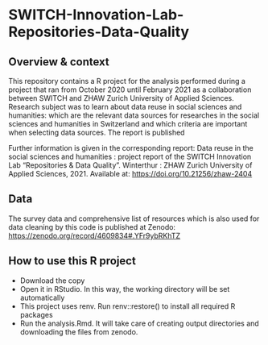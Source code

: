 # SWITCH-Innovation-Lab-Repositories-Data-Quality
## Overview & context
This repository contains a R project for the analysis performed during a project that ran from October 2020 until February 2021 as a collaboration between SWITCH and ZHAW Zurich University of Applied Sciences. Research subject was to learn about data reuse in social sciences and humanities: which are the relevant data sources for researches in the social sciences and humanities in Switzerland and which criteria are important when selecting data sources. The report is published

Further information is given in the corresponding report:
Data reuse in the social sciences and humanities : project report of the SWITCH Innovation Lab “Repositories & Data Quality”. Winterthur : ZHAW Zurich University of Applied Sciences, 2021. Available at: https://doi.org/10.21256/zhaw-2404

## Data
The survey data and comprehensive list of resources which is also used for data cleaning by this code is published at Zenodo: https://zenodo.org/record/4609834#.YFr9ybRKhTZ

## How to use this R project
* Download the copy
* Open it in RStudio. In this way, the working directory will be set automatically
* This project uses renv. Run renv::restore() to install all required R packages
* Run the analysis.Rmd. It will take care of creating output directories and downloading the files from zenodo.
